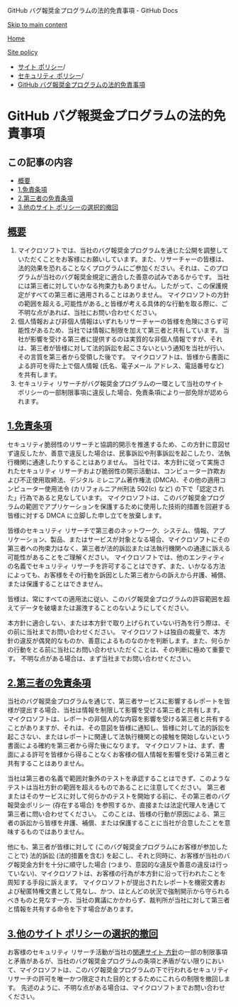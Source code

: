 GitHub バグ報奨金プログラムの法的免責事項 - GitHub Docs

[Skip to main content](#main-content)

[Home](/ja)

[Site policy](/ja/site-policy)

* [サイト ポリシー](/ja/site-policy)/
* [セキュリティ ポリシー](/ja/site-policy/security-policies)/
* [GitHub バグ報奨金プログラムの法的免責事項](/ja/site-policy/security-policies/github-bug-bounty-program-legal-safe-harbor)

GitHub バグ報奨金プログラムの法的免責事項
==========

この記事の内容
----------

* [概要](#summary)
* [1.免責条項](#1-safe-harbor-terms)
* [2.第三者の免責条項](#2-third-party-safe-harbor)
* [3.他のサイト ポリシーの選択的撤回](#3-limited-waiver-of-other-site-polices)

[概要](#summary)
----------

1. マイクロソフトでは、当社のバグ報奨金プログラムを通じた公開を調整していただくことをお客様にお願いしています。また、リサーチャーの皆様は、法的効果を恐れることなくプログラムにご参加ください。それは、このプログラムが当社のバグ報奨金規定に適合した善意の試みであるからです。 当社には第三者に対していかなる拘束力もありません。したがって、この保護規定がすべての第三者に適用されることはありません。 マイクロソフトの方針の範囲を超える\_可能性がある\_と皆様が考える具体的な行動を取る際に、ご不明な点があれば、当社にお問い合わせください。
2. 個人情報および非個人情報はいずれもリサーチャーの皆様を危険にさらす可能性があるため、当社では情報に制限を加えて第三者と共有しています。 当社が影響を受ける第三者に提供するのは実質的な非個人情報ですが、それは、第三者が皆様に対して法的訴訟を起こさないという通知を当社が行い、その言質を第三者から受領した後です。 マイクロソフトは、皆様から書面による許可を得た上で個人情報 (氏名、電子メール アドレス、電話番号など) を共有します。
3. セキュリティ リサーチがバグ報奨金プログラムの一環として当社のサイト ポリシーの一部制限事項に違反した場合、免責条項により一部免除が認められます。

[1.免責条項](#1-safe-harbor-terms)
----------

セキュリティ脆弱性のリサーチと協調的開示を推進するため、この方針に意図せず違反したか、善意で違反した場合は、民事訴訟や刑事訴訟を起こしたり、法執行機関に通達したりすることはありません。 当社では、本方針に従って実施されたセキュリティ リサーチおよび脆弱性の開示活動は、コンピューター詐欺および不正使用取締法、デジタル ミレニアム著作権法 (DMCA)、その他の適用コンピューター使用法令 (カリフォルニア州刑法 502(c) など) の下で「認定された」行為であると見なしています。 マイクロソフトは、このバグ報奨金プログラムの範囲でアプリケーションを保護するために使用した技術的措置を回避する皆様に対する DMCA に立脚した申し立てを放棄します。

皆様のセキュリティ リサーチで第三者のネットワーク、システム、情報、アプリケーション、製品、またはサービスが対象となる場合、マイクロソフトにその第三者への拘束力はなく、第三者が法的訴訟または法執行機関への通達に訴える可能性があることをご理解ください。 マイクロソフトでは、他のエンティティの名義でセキュリティ リサーチを許可することはできず、また、いかなる方法によっても、お客様をその行動を訴因とした第三者からの訴えから弁護、補償、または保護することはできません。

皆様は、常にすべての適用法に従い、このバグ報奨金プログラムの許容範囲を超えてデータを破壊または漏洩することのないようにしてください。

本方針に適合しない、または本方針で取り上げられていない行為を行う際は、その前に当社までお問い合わせください。 マイクロソフトは独自の裁量で、本方針の違反が偶発的なものか、善意によるものなのかを判断します。また、何らかの行動をとる前に当社にお問い合わせいただくことは、その判断に極めて重要です。 不明な点がある場合は、まず当社までお問い合わせください。

[2.第三者の免責条項](#2-third-party-safe-harbor)
----------

当社のバグ報奨金プログラムを通じて、第三者サービスに影響するレポートを皆様が提出する場合、当社は情報を制限して影響を受ける第三者と共有します。 マイクロソフトは、レポートの非個人的な内容を影響を受ける第三者と共有することがありますが、それは、その意図を皆様に通知し、皆様に対して法的訴訟を起こさない、またはレポートに関連して法執行機関との接触を開始しないという書面による確約を第三者から得た後になります。 マイクロソフトは、まず、書面による許可を皆様から得ることなくお客様の個人情報を影響を受ける第三者と共有することはありません。

当社は第三者の名義で範囲対象外のテストを承認することはできず、このようなテストは当社方針の範囲を超えるものであることに注意してください。 第三者またはそのサービスに対して何らかのテストを開始する前に、その第三者のバグ報奨金ポリシー (存在する場合) を参照するか、直接または法定代理人を通じて第三者に問い合わせてください。 このことは、皆様の行動が原因による、第三者の訴訟から皆様を弁護、補償、または保護することに当社が合意したことを意味するものではありません。

他にも、第三者が皆様に対して (このバグ報奨金プログラムにお客様が参加したことで) 法的訴訟 (法的措置を含む) を起こし、それと同時に、お客様が当社のバグ報奨金方針を十分に順守した場合 (つまり、意図的な違反や善意の違反は行っていない)、マイクロソフトは、お客様の行為が本方針に沿って行われたことを周知する手段に訴えます。 マイクロソフトが提出されたレポートを機密文書および秘匿特権文書として見なし、かつ、ほとんどの状況で強制開示から守られるべきものと見なす一方、当社の異議にかかわらず、裁判所が当社に対して第三者と情報を共有する命令を下す場合があります。

[3.他のサイト ポリシーの選択的撤回](#3-limited-waiver-of-other-site-polices)
----------

お客様のセキュリティ リサーチ活動が当社の[関連サイト 方針](/ja/site-policy)の一部の制限事項と矛盾があるが、当社のバグ報奨金プログラムの条項と矛盾がない限りにおいて、マイクロソフトは、このバグ報奨金プログラムの下で行われるセキュリティ リサーチの許可を唯一かつ限定された目的とするためにこれらの制限を撤回します。 先述のように、不明な点がある場合は、マイクロソフトまでお問い合わせください。
